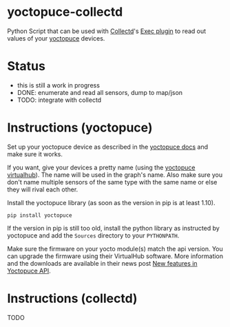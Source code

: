 
yoctopuce-collectd
==================

Python Script that can be used with [Collectd](https://collectd.org/)'s
[Exec plugin](https://collectd.org/wiki/index.php/Plugin:Exec) to read out
values of your [yoctopuce](https://yoctopuce.com) devices.

Status
======

* this is still a work in progress
* DONE: enumerate and read all sensors, dump to map/json
* TODO: integrate with collectd

Instructions (yoctopuce)
========================

Set up your yoctopuce device as described in the
[yoctopuce docs](https://github.com/yoctopuce/yoctolib_python/tree/master/Documentation)
and make sure it works.

If you want, give your devices a pretty name (using the
[yoctopuce virtualhub](https://www.yoctopuce.com/EN/virtualhub.php)). The
name will be used in the graph's name. Also make sure you don't name multiple
sensors of the same type with the same name or else they will rival each other.

Install the yoctopuce library (as soon as the version in pip is at least
1.10).

	pip install yoctopuce

If the version in pip is still too old, install the python library as
instructed by yoctopuce and add the `Sources` directory to your `PYTHONPATH`.

Make sure the firmware on your yocto module(s) match the api version. You
can upgrade the firmware using their VirtualHub software. More information and
the downloads are available in their news post
[New features in Yoctopuce API](http://www.yoctopuce.com/EN/article/new-features-in-yoctopuce-api).

Instructions (collectd)
=======================

TODO
